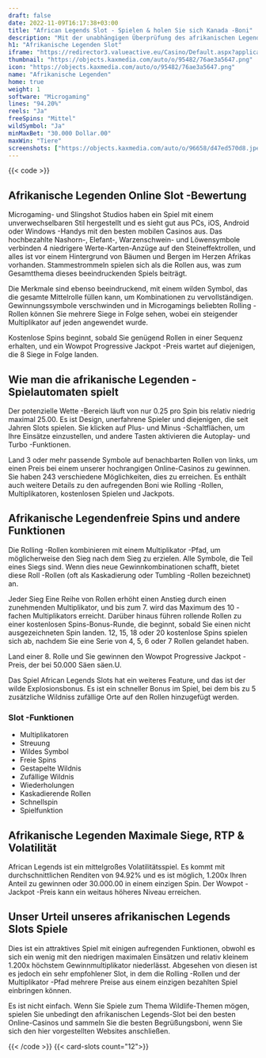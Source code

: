 ```yaml
---
draft: false
date: 2022-11-09T16:17:38+03:00
title: "African Legends Slot - Spielen & holen Sie sich Kanada -Boni"
description: "Mit der unabhängigen Überprüfung des afrikanischen Legends Slot aus dem Microgaming können Sie kostenlos oder echtes Geld spielen und hier einen Bonus erhalten!"
h1: "Afrikanische Legenden Slot"
iframe: "https://redirector3.valueactive.eu/Casino/Default.aspx?applicationid=4123&serverid=18120&gameid=africanLegendsDesktop&playmode=demo&ul=en"
thumbnail: "https://objects.kaxmedia.com/auto/o/95482/76ae3a5647.png"
icon: "https://objects.kaxmedia.com/auto/o/95482/76ae3a5647.png"
name: "Afrikanische Legenden"
home: true
weight: 1
software: "Microgaming"
lines: "94.20%"
reels: "Ja"
freeSpins: "Mittel"
wildSymbol: "Ja"
minMaxBet: "30.000 Dollar.00"
maxWin: "Tiere"
screenshots: ["https://objects.kaxmedia.com/auto/o/96658/d47ed570d8.jpeg"]
---
```


{{< code >}}<h2>Afrikanische Legenden Online Slot -Bewertung</h2><p>Microgaming- und Slingshot Studios haben ein Spiel mit einem unverwechselbaren Stil hergestellt und es sieht gut aus PCs, iOS, Android oder Windows -Handys mit den besten mobilen Casinos aus. Das hochbezahlte Nashorn-, Elefant-, Warzenschwein- und Löwensymbole verbinden 4 niedrigere Werte-Karten-Anzüge auf den Steineffektrollen, und alles ist vor einem Hintergrund von Bäumen und Bergen im Herzen Afrikas vorhanden. Stammestrommeln spielen sich als die Rollen aus, was zum Gesamtthema dieses beeindruckenden Spiels beiträgt.</p><p>Die Merkmale sind ebenso beeindruckend, mit einem wilden Symbol, das die gesamte Mittelrolle füllen kann, um Kombinationen zu vervollständigen. Gewinnungssymbole verschwinden und in Microgamings beliebten Rolling -Rollen können Sie mehrere Siege in Folge sehen, wobei ein steigender Multiplikator auf jeden angewendet wurde.</p><p>Kostenlose Spins beginnt, sobald Sie genügend Rollen in einer Sequenz erhalten, und ein Wowpot Progressive Jackpot -Preis wartet auf diejenigen, die 8 Siege in Folge landen.</p><h2>Wie man die afrikanische Legenden -Spielautomaten spielt</h2><p>Der potenzielle Wette -Bereich läuft von nur 0.25 pro Spin bis relativ niedrig maximal 25.00. Es ist Design, unerfahrene Spieler und diejenigen, die seit Jahren Slots spielen. Sie klicken auf Plus- und Minus -Schaltflächen, um Ihre Einsätze einzustellen, und andere Tasten aktivieren die Autoplay- und Turbo -Funktionen.</p><p>Land 3 oder mehr passende Symbole auf benachbarten Rollen von links, um einen Preis bei einem unserer hochrangigen Online-Casinos zu gewinnen. Sie haben 243 verschiedene Möglichkeiten, dies zu erreichen. Es enthält auch weitere Details zu den aufregenden Boni wie Rolling -Rollen, Multiplikatoren, kostenlosen Spielen und Jackpots.</p><h2>Afrikanische Legendenfreie Spins und andere Funktionen</h2><p>Die Rolling -Rollen kombinieren mit einem Multiplikator -Pfad, um möglicherweise den Sieg nach dem Sieg zu erzielen. Alle Symbole, die Teil eines Siegs sind. Wenn dies neue Gewinnkombinationen schafft, bietet diese Roll -Rollen (oft als Kaskadierung oder Tumbling -Rollen bezeichnet) an.</p><p>Jeder Sieg Eine Reihe von Rollen erhöht einen Anstieg durch einen zunehmenden Multiplikator, und bis zum 7. wird das Maximum des 10 -fachen Multiplikators erreicht. Darüber hinaus führen rollende Rollen zu einer kostenlosen Spins-Bonus-Runde, die beginnt, sobald Sie einen nicht ausgezeichneten Spin landen. 12, 15, 18 oder 20 kostenlose Spins spielen sich ab, nachdem Sie eine Serie von 4, 5, 6 oder 7 Rollen gelandet haben.</p><p>Land einer 8. Rolle und Sie gewinnen den Wowpot Progressive Jackpot -Preis, der bei 50.000 Säen säen.U.</p><p>Das Spiel African Legends Slots hat ein weiteres Feature, und das ist der wilde Explosionsbonus. Es ist ein schneller Bonus im Spiel, bei dem bis zu 5 zusätzliche Wildniss zufällige Orte auf den Rollen hinzugefügt werden.</p><h3>
Slot -Funktionen</h3><ul>
<li></span>
Multiplikatoren</li>
<li></span>
Streuung</li>
<li></span>
Wildes Symbol</li>
<li></span>
Freie Spins</li>
<li></span>
Gestapelte Wildnis</li>
<li></span>
Zufällige Wildnis</li>
<li></span>
Wiederholungen</li>
<li></span>
Kaskadierende Rollen</li>
<li></span>
Schnellspin</li>
<li></span>
Spielfunktion</li></ul><h2>Afrikanische Legenden Maximale Siege, RTP & Volatilität</h2><p>African Legends ist ein mittelgroßes Volatilitätsspiel. Es kommt mit durchschnittlichen Renditen von 94.92% und es ist möglich, 1.200x Ihren Anteil zu gewinnen oder 30.000.00 in einem einzigen Spin. Der Wowpot -Jackpot -Preis kann ein weitaus höheres Niveau erreichen.</p><h2>Unser Urteil unseres afrikanischen Legends Slots Spiele</h2><p>Dies ist ein attraktives Spiel mit einigen aufregenden Funktionen, obwohl es sich ein wenig mit den niedrigen maximalen Einsätzen und relativ kleinem 1.200x höchstem Gewinnmultiplikator niederlässt. Abgesehen von diesen ist es jedoch ein sehr empfohlener Slot, in dem die Rolling -Rollen und der Multiplikator -Pfad mehrere Preise aus einem einzigen bezahlten Spiel einbringen können.</p><p>Es ist nicht einfach. Wenn Sie Spiele zum Thema Wildlife-Themen mögen, spielen Sie unbedingt den afrikanischen Legends-Slot bei den besten Online-Casinos und sammeln Sie die besten Begrüßungsboni, wenn Sie sich den hier vorgestellten Websites anschließen.</p>{{< /code >}}
{{< card-slots count="12">}}